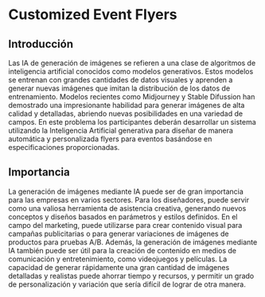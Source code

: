 # Customized Event Flyers

## Introducción

Las IA de generación de imágenes se refieren a una clase de algoritmos de inteligencia artificial conocidos como modelos generativos. Estos modelos se entrenan con grandes cantidades de datos visuales y aprenden a generar nuevas imágenes que imitan la distribución de los datos de entrenamiento. Modelos recientes como Midjourney y Stable Difussion han demostrado una impresionante habilidad para generar imágenes de alta calidad y detalladas, abriendo nuevas posibilidades en una variedad de campos. En este problema los participantes deberán desarrollar un sistema utilizando la Inteligencia Artificial generativa para diseñar de manera automática y personalizada flyers para eventos basándose en especificaciones proporcionadas.

## Importancia

La generación de imágenes mediante IA puede ser de gran importancia para las empresas en varios sectores. Para los diseñadores, puede servir como una valiosa herramienta de asistencia creativa, generando nuevos conceptos y diseños basados en parámetros y estilos definidos. En el campo del marketing, puede utilizarse para crear contenido visual para campañas publicitarias o para generar variaciones de imágenes de productos para pruebas A/B. Además, la generación de imágenes mediante IA también puede ser útil para la creación de contenido en medios de comunicación y entretenimiento, como videojuegos y películas. La capacidad de generar rápidamente una gran cantidad de imágenes detalladas y realistas puede ahorrar tiempo y recursos, y permitir un grado de personalización y variación que sería difícil de lograr de otra manera.